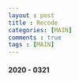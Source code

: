 ```yaml
---
layout : post
title : Recode
categories: [MAIN]
comments : true
tags : [MAIN]
---
```


#### 2020 - 0321

```python
```
